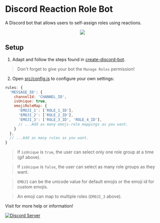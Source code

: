 # Discord Reaction Role Bot

A Discord bot that allows users to self-assign roles using reactions.

<div align="center">
  <img src="https://raw.githubusercontent.com/peterthehan/discord-reaction-role-bot/master/assets/reactionRole.gif" />
</div>

## Setup

1. Adapt and follow the steps found in [create-discord-bot](https://github.com/peterthehan/create-discord-bot).

> Don't forget to give your bot the `Manage Roles` permission!

2. Open [src/config.js](https://github.com/peterthehan/discord-reaction-role-bot/blob/master/src/config.js) to configure your own settings:

```js
rules: {
  'MESSAGE_ID': {
    channelId: 'CHANNEL_ID',
    isUnique: true,
    emojiRoleMap: {
      'EMOJI_1': ['ROLE_1_ID'],
      'EMOJI_2': ['ROLE_2_ID'],
      'EMOJI_3': ['ROLE_3_ID', 'ROLE_4_ID'],
      // ...Add as many emoji-role mappings as you want.
    }
  },
  // ...Add as many rules as you want.
}
```

> If `isUnique` is `true`, the user can select only one role group at a time (gif above).

> If `isUnique` is `false`, the user can select as many role groups as they want.

> `EMOJI` can be the unicode value for default emojis or the emoji id for custom emojis.

> An emoji can map to multiple roles (`EMOJI_3` above).

Visit for more help or information!

<a href="https://discord.gg/WjEFnzC">
  <img src="https://discordapp.com/api/guilds/258167954913361930/embed.png?style=banner2" title="Discord Server"/>
</a>
